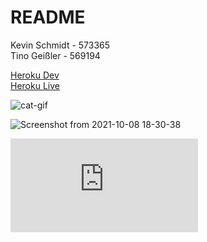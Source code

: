 # README
Kevin Schmidt - 573365\
Tino Geißler - 569194

[Heroku Dev](https://abitmore-song-api.herokuapp.com/)\
[Heroku Live](https://abitmore-song-api-prod.herokuapp.com/)

![cat-gif](https://i.giphy.com/media/VbnUQpnihPSIgIXuZv/giphy.webp)

![Screenshot from 2021-10-08 18-30-38](https://user-images.githubusercontent.com/49196195/136591798-943fe69c-3bb2-4cd2-814e-416764765523.png)

![abgabe2_class_overview.pdf](https://github.com/htw-kbe-wise2021/ABitMoreCode/files/7486093/abgabe2_class_overview.pdf)
